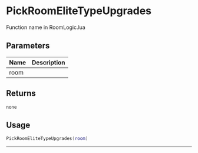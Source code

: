 # PickRoomEliteTypeUpgrades

Function name in RoomLogic.lua

## Parameters

| Name | Description |
| ---- | ----------- |
| room |             |

## Returns

`none`

## Usage

```lua
PickRoomEliteTypeUpgrades(room)
```

---
